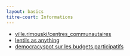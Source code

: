 ```yaml
---
layout: basics
titre-court: Informations
---
```


  - [ville.rimouski/centres_communautaires](https://www.ville.rimouski.qc.ca/fr/citoyens/nav/sports/equipements/centres.html?iddoc=140681&page=details.jsp)
  - [lentils as anything](https://lentilasanything.com)
  - [democracyspot sur les budgets participatifs](https://democracyspotdotnet.files.wordpress.com/2014/06/op25anos-en-20maio20141.pdf)
